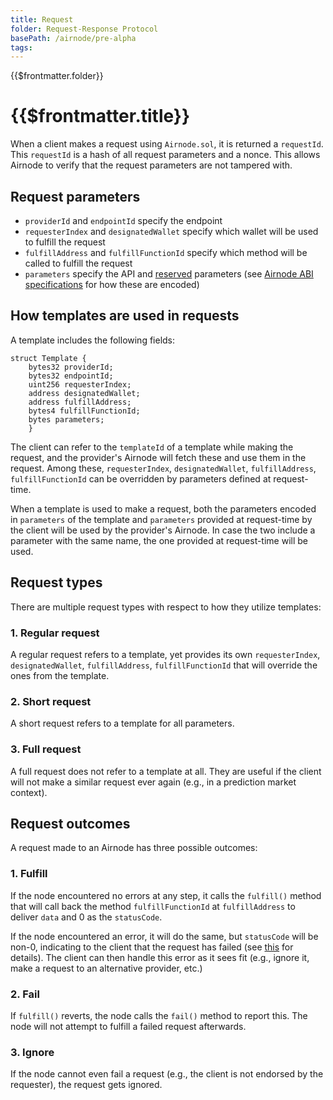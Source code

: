 ```yaml
---
title: Request
folder: Request-Response Protocol
basePath: /airnode/pre-alpha
tags:
---
```


<TitleSpan>{{$frontmatter.folder}}</TitleSpan>

# {{$frontmatter.title}}
<VersionWarning/>
<TocHeader />
<TOC class="table-of-contents" :include-level="[2,3]" />

When a client makes a request using `Airnode.sol`, it is returned a `requestId`.
This `requestId` is a hash of all request parameters and a nonce.
This allows Airnode to verify that the request parameters are not tampered with.

## Request parameters

- `providerId` and `endpointId` specify the endpoint
- `requesterIndex` and `designatedWallet` specify which wallet will be used to fulfill the request
- `fulfillAddress` and `fulfillFunctionId` specify which method will be called to fulfill the request
- `parameters` specify the API and [reserved](../../airnode/specifications/ois.md#_5-4-reservedparameters
) parameters (see [Airnode ABI specifications](../../airnode/specifications/airnode-abi-specifications.md) for how these are encoded)

## How templates are used in requests

A template includes the following fields:

```solidity
struct Template {
    bytes32 providerId;
    bytes32 endpointId;
    uint256 requesterIndex;
    address designatedWallet;
    address fulfillAddress;
    bytes4 fulfillFunctionId;
    bytes parameters;
    }
```

The client can refer to the `templateId` of a template while making the request, and the provider's Airnode will fetch these and use them in the request.
Among these, `requesterIndex`, `designatedWallet`, `fulfillAddress`, `fulfillFunctionId` can be overridden by parameters defined at request-time.

When a template is used to make a request, both the parameters encoded in `parameters` of the template and `parameters` provided at request-time by the client will be used by the provider's Airnode.
In case the two include a parameter with the same name, the one provided at request-time will be used.

## Request types

There are multiple request types with respect to how they utilize templates:

### 1. Regular request

A regular request refers to a template, yet provides its own `requesterIndex`, `designatedWallet`, `fulfillAddress`, `fulfillFunctionId` that will override the ones from the template.

### 2. Short request

A short request refers to a template for all parameters.

### 3. Full request

A full request does not refer to a template at all.
They are useful if the client will not make a similar request ever again (e.g., in a prediction market context).

## Request outcomes

A request made to an Airnode has three possible outcomes:

### 1. Fulfill

If the node encountered no errors at any step, it calls the `fulfill()` method that will call back the method `fulfillFunctionId` at `fulfillAddress` to deliver `data` and 0 as the `statusCode`.

If the node encountered an error, it will do the same, but `statusCode` will be non-0, indicating to the client that the request has failed (see [this](https://github.com/api3dao/airnode/tree/pre-alpha/packages/node#behaviour) for details).
The client can then handle this error as it sees fit (e.g., ignore it, make a request to an alternative provider, etc.)

### 2. Fail

If `fulfill()` reverts, the node calls the `fail()` method to report this.
The node will not attempt to fulfill a failed request afterwards.

### 3. Ignore

If the node cannot even fail a request (e.g., the client is not endorsed by the requester), the request gets ignored.
